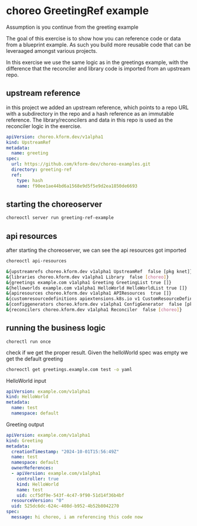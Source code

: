# choreo GreetingRef example

Assumption is you continue from the greeting example

The goal of this exercise is to show how you can reference code or data from a blueprint example. As such you build more reusable code that can be leveraaged amongst various projects.

In this exercise we use the same logic as in the greetings example, with the difference that the reconciler and library code is imported from an upstream repo.

## upstream reference

in this project we added an upstream reference, which points to a repo URL with a subdirectory in the repo and a hash reference as an immutable reference. The library/reconcilers and data in this repo is used as the reconciler logic in the exercise.

```yaml
apiVersion: choreo.kform.dev/v1alpha1
kind: UpstreamRef
metadata:
  name: greeting
spec:
  url: https://github.com/kform-dev/choreo-examples.git
  directory: greeting-ref
  ref:
    type: hash
    name: f90ee1ae44bd6a1568e9d5f5e9d2ea1850de6693
```

## starting the choreoserver

```bash
choreoctl server run greeting-ref-example
```

## api resources

after starting the choreoserver, we can see the api resources got imported

```bash
choreoctl api-resources
```

```bash
&{upstreamrefs choreo.kform.dev v1alpha1 UpstreamRef  false [pkg knet]}
&{libraries choreo.kform.dev v1alpha1 Library  false [choreo]}
&{greetings example.com v1alpha1 Greeting GreetingList true []}
&{helloworlds example.com v1alpha1 HelloWorld HelloWorldList true []}
&{apiresources choreo.kform.dev v1alpha1 APIResources  true []}
&{customresourcedefinitions apiextensions.k8s.io v1 CustomResourceDefinition  false []}
&{configgenerators choreo.kform.dev v1alpha1 ConfigGenerator  false [pkg knet]}
&{reconcilers choreo.kform.dev v1alpha1 Reconciler  false [choreo]}
```

## running the business logic

```
chorectl run once
```

check if we get the proper result. Given the helloWorld spec was empty we get the default greeting

```bash
choreoctl get greetings.example.com test -o yaml
```

HelloWorld input

```yaml
apiVersion: example.com/v1alpha1
kind: HelloWorld
metadata:
  name: test
  namespace: default
```

Greeting output

```yaml
apiVersion: example.com/v1alpha1
kind: Greeting
metadata:
  creationTimestamp: "2024-10-01T15:56:49Z"
  name: test
  namespace: default
  ownerReferences:
  - apiVersion: example.com/v1alpha1
    controller: true
    kind: HelloWorld
    name: test
    uid: ccf5df9e-543f-4c47-9f90-51d14f36b4bf
  resourceVersion: "0"
  uid: 525dc6dc-624c-408d-b952-4b52b8042270
spec:
  message: hi choreo, i am referencing this code now
```
